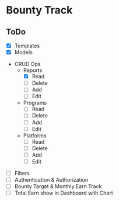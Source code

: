 # Bounty Track

## ToDo
- [x] Templates
- [x] Models
- CRUD Ops
  - Reports
    - [x] Read
    - [ ] Delete 
    - [ ] Add
    - [ ] Edit

  - Programs
    - [ ] Read
    - [ ] Delete 
    - [ ] Add
    - [ ] Edit

  - Platforms
    - [ ] Read
    - [ ] Delete 
    - [ ] Add
    - [ ] Edit
- [ ] Filters
- [ ] Authentication & Authorization
- [ ] Bounty Target & Monthly Earn Track
- [ ] Total Earn show in Dashboard with Chart